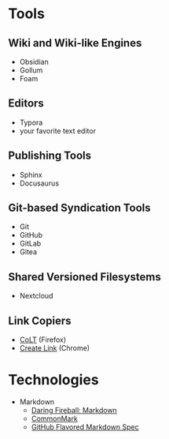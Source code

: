 # Tools

## Wiki and Wiki-like Engines
- Obsidian
- Gollum
- Foam

## Editors
- Typora
- your favorite text editor

## Publishing Tools
- Sphinx
- Docusaurus

## Git-based Syndication Tools
- Git
- GitHub
- GitLab
- Gitea

## Shared Versioned Filesystems
- Nextcloud

## Link Copiers
- [CoLT](https://github.com/jgbishop/colt) (Firefox)
- [Create Link](https://chrome.google.com/webstore/detail/create-link/gcmghdmnkfdbncmnmlkkglmnnhagajbm) (Chrome)

# Technologies

- Markdown
	- [Daring Fireball: Markdown](https://daringfireball.net/projects/markdown/)
	- [CommonMark](https://commonmark.org/)
	- [GitHub Flavored Markdown Spec](https://github.github.com/gfm/)